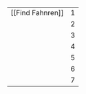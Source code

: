 
|                                               |     |
| --------------------------------------------- | --- |
| [[Find Fahnren]]                              | 1   |
|                                               | 2   |
|  | 3   |
|                                               | 4   |
|               | 5   |
|                                               | 6   |
|                         | 7   |

